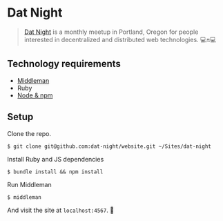 # Dat Night

> [Dat Night](https://datnight.org/) is a monthly meetup in Portland, Oregon for people interested in decentralized and distributed web technologies. 💻🔛💻

## Technology requirements

- [Middleman](https://middlemanapp.com/)
- Ruby
- [Node & npm](https://docs.npmjs.com/getting-started/installing-node)

## Setup
Clone the repo.

```
$ git clone git@github.com:dat-night/website.git ~/Sites/dat-night
```

Install Ruby and JS dependencies

```
$ bundle install && npm install
```

Run Middleman

```
$ middleman
```

And visit the site at `localhost:4567`. 🎉

